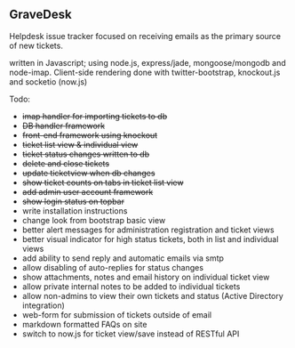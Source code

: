 GraveDesk
---------

Helpdesk issue tracker focused on receiving emails as the primary source of new tickets.

written in Javascript; using node.js, express/jade, mongoose/mongodb and node-imap.
Client-side rendering done with twitter-bootstrap, knockout.js and socketio (now.js)




Todo:

* ~~imap handler for importing tickets to db~~
* ~~DB handler framework~~
* ~~front-end framework using knockout~~
* ~~ticket list view & individual view~~
* ~~ticket status changes written to db~~
* ~~delete and close tickets~~
* ~~update ticketview when db changes~~
* ~~show ticket counts on tabs in ticket list view~~
* ~~add admin user account framework~~
* ~~show login status on topbar~~
* write installation instructions
* change look from bootstrap basic view
* better alert messages for administration registration and ticket views
* better visual indicator for high status tickets, both in list and individual views
* add ability to send reply and automatic emails via smtp
* allow disabling of auto-replies for status changes
* show attachments, notes and email history on individual ticket view
* allow private internal notes to be added to individual tickets
* allow non-admins to view their own tickets and status (Active Directory integration)
* web-form for submission of tickets outside of email
* markdown formatted FAQs on site
* switch to now.js for ticket view/save instead of RESTful API